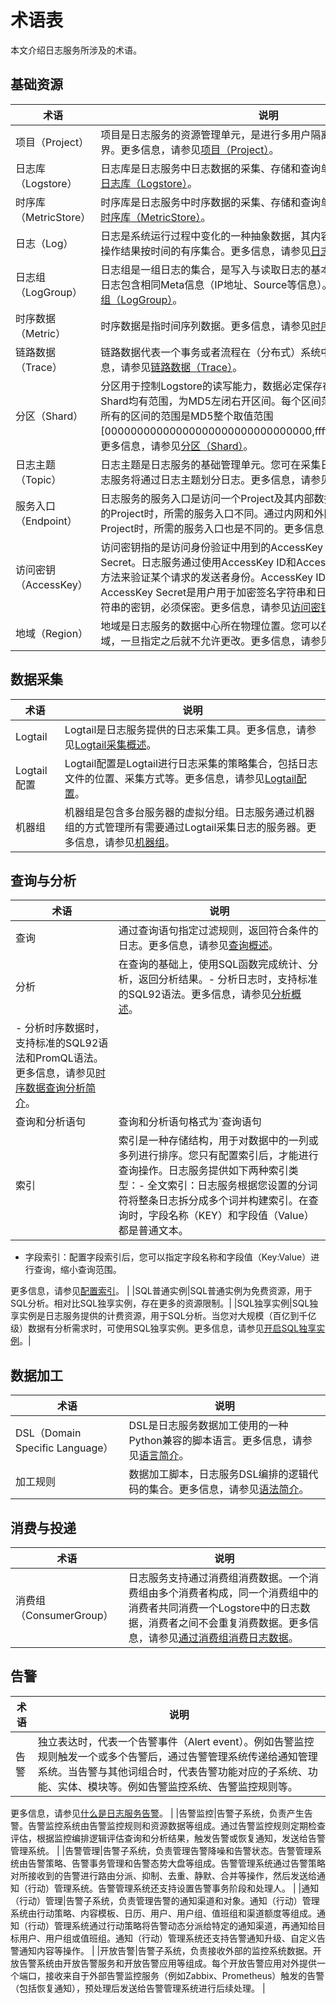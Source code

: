 # 术语表

本文介绍日志服务所涉及的术语。

## 基础资源

|术语|说明|
|--|--|
|项目（Project）|项目是日志服务的资源管理单元，是进行多用户隔离与访问控制的主要边界。更多信息，请参见[项目（Project）](/cn.zh-CN/产品简介/基本概念/项目（Project）.md)。|
|日志库（Logstore）|日志库是日志服务中日志数据的采集、存储和查询单元。更多信息，请参见[日志库（Logstore）](/cn.zh-CN/产品简介/基本概念/日志库（Logstore）.md)。|
|时序库（MetricStore）|时序库是日志服务中时序数据的采集、存储和查询单元。更多信息，请参见[时序库（MetricStore）](/cn.zh-CN/产品简介/基本概念/时序库（MetricStore）.md)。|
|日志（Log）|日志是系统运行过程中变化的一种抽象数据，其内容为指定对象的操作和其操作结果按时间的有序集合。更多信息，请参见[日志（Log）](/cn.zh-CN/产品简介/基本概念/日志（Log）.md)。|
|日志组（LogGroup）|日志组是一组日志的集合，是写入与读取日志的基本单位。一个日志组中的日志包含相同Meta信息（IP地址、Source等信息）。更多信息，请参见[日志组（LogGroup）](/cn.zh-CN/产品简介/基本概念/日志组（LogGroup）.md)。|
|时序数据（Metric）|时序数据是指时间序列数据。更多信息，请参见[时序数据（Metric）](/cn.zh-CN/产品简介/基本概念/时序数据（Metric）.md)。|
|链路数据（Trace）|链路数据代表一个事务或者流程在（分布式）系统中的执行过程。更多信息，请参见[链路数据（Trace）](/cn.zh-CN/产品简介/基本概念/链路数据（Trace）.md)。|
|分区（Shard）|分区用于控制Logstore的读写能力，数据必定保存在某一个Shard中。每个Shard均有范围，为MD5左闭右开区间。每个区间范围不会相互覆盖，并且所有的区间的范围是MD5整个取值范围\[00000000000000000000000000000000,ffffffffffffffffffffffffffffffff）。更多信息，请参见[分区（Shard）](/cn.zh-CN/产品简介/基本概念/分区（Shard）.md)。|
|日志主题（Topic）|日志主题是日志服务的基础管理单元。您可在采集日志时指定日志主题，日志服务将通过日志主题划分日志。更多信息，请参见[日志主题（Topic）](/cn.zh-CN/产品简介/基本概念/日志主题（Topic）.md)。|
|服务入口（Endpoint）|日志服务的服务入口是访问一个Project及其内部数据的URL。访问不同地域的Project时，所需的服务入口不同。通过内网和外网访问同一地域的Project时，所需的服务入口也是不同的。更多信息，请参见[服务入口](/cn.zh-CN/开发指南/API参考/服务入口.md)。|
|访问密钥（AccessKey）|访问密钥指的是访问身份验证中用到的AccessKey ID和AccessKey Secret。日志服务通过使用AccessKey ID和AccessKey Secret对称加密的方法来验证某个请求的发送者身份。AccessKey ID用于标识用户；AccessKey Secret是用户用于加密签名字符串和日志服务用来验证签名字符串的密钥，必须保密。更多信息，请参见[访问密钥](/cn.zh-CN/开发指南/API参考/访问密钥.md)。|
|地域（Region）|地域是日志服务的数据中心所在物理位置。您可以在创建Project时指定地域，一旦指定之后就不允许更改。更多信息，请参见[开服地域](/cn.zh-CN/产品简介/开服地域.md)。|

## 数据采集

|术语|说明|
|--|--|
|Logtail|Logtail是日志服务提供的日志采集工具。更多信息，请参见[Logtail采集概述](/cn.zh-CN/数据采集/Logtail采集/简介/Logtail简介.md)。|
|Logtail配置|Logtail配置是Logtail进行日志采集的策略集合，包括日志文件的位置、采集方式等。更多信息，请参见[Logtail配置](/cn.zh-CN/开发指南/API参考/公共资源说明/Logtail配置.md)。|
|机器组|机器组是包含多台服务器的虚拟分组。日志服务通过机器组的方式管理所有需要通过Logtail采集日志的服务器。更多信息，请参见[机器组](/cn.zh-CN/数据采集/Logtail采集/机器组/简介.md)。|

## 查询与分析

|术语|说明|
|--|--|
|查询|通过查询语句指定过滤规则，返回符合条件的日志。更多信息，请参见[查询概述](/cn.zh-CN/查询与分析/查询概述.md)。|
|分析|在查询的基础上，使用SQL函数完成统计、分析，返回分析结果。-   分析日志时，支持标准的SQL92语法。更多信息，请参见[分析概述](/cn.zh-CN/查询与分析/分析概述.md)。
-   分析时序数据时，支持标准的SQL92语法和PromQL语法。更多信息，请参见[时序数据查询分析简介](/cn.zh-CN/时序存储/查询与分析/时序数据查询分析简介.md)。 |
|查询和分析语句|查询和分析语句格式为`查询语句|分析语句`。查询语句可单独使用，分析语句必须与查询语句一起使用。即分析功能是基于查询结果或全量数据进行的。更多信息，请参见[查询和分析](/cn.zh-CN/查询与分析/查询概述.md)。|
|索引|索引是一种存储结构，用于对数据中的一列或多列进行排序。您只有配置索引后，才能进行查询操作。日志服务提供如下两种索引类型：-   全文索引：日志服务根据您设置的分词符将整条日志拆分成多个词并构建索引。在查询时，字段名称（KEY）和字段值（Value）都是普通文本。
-   字段索引：配置字段索引后，您可以指定字段名称和字段值（Key:Value）进行查询，缩小查询范围。

更多信息，请参见[配置索引](/cn.zh-CN/查询与分析/配置索引.md)。 |
|SQL普通实例|SQL普通实例为免费资源，用于SQL分析。相对比SQL独享实例，存在更多的资源限制。|
|SQL独享实例|SQL独享实例是日志服务提供的计费资源，用于SQL分析。当您对大规模（百亿到千亿级）数据有分析需求时，可使用SQL独享实例。更多信息，请参见[开启SQL独享实例](/cn.zh-CN/查询与分析/开启SQL独享实例.md)。|

## 数据加工

|术语|说明|
|--|--|
|DSL（Domain Specific Language）|DSL是日志服务数据加工使用的一种Python兼容的脚本语言。更多信息，请参见[语言简介](/cn.zh-CN/数据加工/数据加工语法/语言简介.md)。|
|加工规则|数据加工脚本，日志服务DSL编排的逻辑代码的集合。更多信息，请参见[语法简介](/cn.zh-CN/数据加工/数据加工语法/语法简介.md)。|

## 消费与投递

|术语|说明|
|--|--|
|消费组（ConsumerGroup）|日志服务支持通过消费组消费数据。一个消费组由多个消费者构成，同一个消费组中的消费者共同消费一个Logstore中的日志数据，消费者之间不会重复消费数据。更多信息，请参见[通过消费组消费日志数据](/cn.zh-CN/消费与投递/实时消费/消费组消费/通过消费组消费日志数据.md)。|

## 告警

|术语|说明|
|--|--|
|告警|独立表达时，代表一个告警事件（Alert event）。例如告警监控规则触发一个或多个告警后，通过告警管理系统传递给通知管理系统。当告警与其他词组合时，代表告警功能对应的子系统、功能、实体、模块等。例如告警监控系统、告警监控规则等。

更多信息，请参见[什么是日志服务告警](/cn.zh-CN/告警/告警（新版）/功能简介/什么是日志服务告警.md)。 |
|告警监控|告警子系统，负责产生告警。告警监控系统由告警监控规则和资源数据等组成。通过告警监控规则定期检查评估，根据监控编排逻辑评估查询和分析结果，触发告警或恢复通知，发送给告警管理系统。 |
|告警管理|告警子系统，负责管理告警降噪和告警状态。告警管理系统由告警策略、告警事务管理和告警态势大盘等组成。告警管理系统通过告警策略对所接收到的告警进行路由分派、抑制、去重、静默、合并等操作，然后发送给通知（行动）管理系统。告警管理系统还支持设置告警事务阶段和处理人。 |
|通知（行动）管理|告警子系统，负责管理告警的通知渠道和对象。通知（行动）管理系统由行动策略、内容模板、日历、用户、用户组、值班组和渠道额度等组成。通知（行动）管理系统通过行动策略将告警动态分派给特定的通知渠道，再通知给目标用户、用户组或值班组。通知（行动）管理系统还支持告警通知升级、自定义告警通知内容等操作。 |
|开放告警|告警子系统，负责接收外部的监控系统数据。开放告警系统由开放告警服务和开放告警应用等组成。每个开放告警应用对外提供一个端口，接收来自于外部告警监控服务（例如Zabbix、Prometheus）触发的告警（包括恢复通知），预处理后发送给告警管理系统进行后续处理。 |


